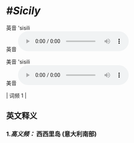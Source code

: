 # ***\#Sicily*** 
英音 'sisili  
英音
<audio src="./media/Sicily-B.aac" controls="controls"></audio>

美音 'sisili  
美音
<audio src="./media/Sicily.aac" controls="controls"></audio>



| 词频 1 |  

英文释义
---
### 1.*高义频：* **西西里岛 (意大利南部)**  


